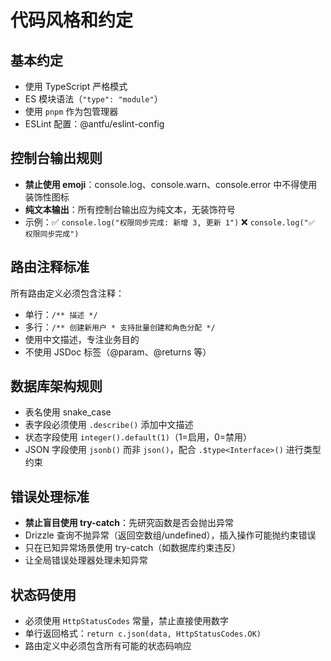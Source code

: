 # 代码风格和约定

## 基本约定
- 使用 TypeScript 严格模式
- ES 模块语法（`"type": "module"`）
- 使用 `pnpm` 作为包管理器
- ESLint 配置：@antfu/eslint-config

## 控制台输出规则
- **禁止使用 emoji**：console.log、console.warn、console.error 中不得使用装饰性图标
- **纯文本输出**：所有控制台输出应为纯文本，无装饰符号
- 示例：✅ `console.log("权限同步完成: 新增 3, 更新 1")` ❌ `console.log("✅ 权限同步完成")`

## 路由注释标准
所有路由定义必须包含注释：
- 单行：`/** 描述 */`
- 多行：`/** 创建新用户 * 支持批量创建和角色分配 */`
- 使用中文描述，专注业务目的
- 不使用 JSDoc 标签（@param、@returns 等）

## 数据库架构规则
- 表名使用 snake_case
- 表字段必须使用 `.describe()` 添加中文描述
- 状态字段使用 `integer().default(1)`（1=启用，0=禁用）
- JSON 字段使用 `jsonb()` 而非 `json()`，配合 `.$type<Interface>()` 进行类型约束

## 错误处理标准
- **禁止盲目使用 try-catch**：先研究函数是否会抛出异常
- Drizzle 查询不抛异常（返回空数组/undefined），插入操作可能抛约束错误
- 只在已知异常场景使用 try-catch（如数据库约束违反）
- 让全局错误处理器处理未知异常

## 状态码使用
- 必须使用 `HttpStatusCodes` 常量，禁止直接使用数字
- 单行返回格式：`return c.json(data, HttpStatusCodes.OK)`
- 路由定义中必须包含所有可能的状态码响应
